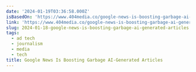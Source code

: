 ```yaml
---
date: '2024-01-19T03:36:58.000Z'
isBasedOn: 'https://www.404media.co/google-news-is-boosting-garbage-ai-generated-articles/'
link: 'https://www.404media.co/google-news-is-boosting-garbage-ai-generated-articles/'
slug: 2024-01-18-google-news-is-boosting-garbage-ai-generated-articles
tags:
  - ad tech
  - journalism
  - media
  - tech
title: Google News Is Boosting Garbage AI-Generated Articles
---
```


